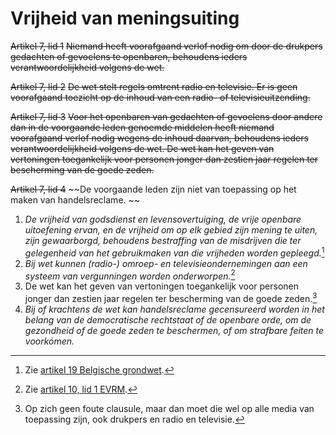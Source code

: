 # Vrijheid van meningsuiting
~~Artikel 7, lid 1~~
~~Niemand heeft voorafgaand verlof nodig om door de drukpers gedachten of gevoelens te openbaren, behoudens ieders verantwoordelijkheid volgens de wet.~~

~~Artikel 7, lid 2~~
~~De wet stelt regels omtrent radio en televisie. Er is geen voorafgaand toezicht op de inhoud van een radio- of televisieuitzending.~~

~~Artikel 7, lid 3~~
~~Voor het openbaren van gedachten of gevoelens door andere dan in de voorgaande leden genoemde middelen heeft niemand voorafgaand verlof nodig wegens de inhoud daarvan, behoudens ieders verantwoordelijkheid volgens de wet. De wet kan het geven van vertoningen toegankelijk voor personen jonger dan zestien jaar regelen ter bescherming van de goede zeden.~~

~~Artikel 7, lid 4~~
~~De voorgaande leden zijn niet van toepassing op het maken van handelsreclame. ~~

1. *De vrijheid van godsdienst en levensovertuiging, de vrije openbare uitoefening ervan, en de vrijheid om op elk gebied zijn mening te uiten, zijn gewaarborgd, behoudens bestraffing van de misdrijven die ter gelegenheid van het gebruikmaken van die vrijheden worden gepleegd.*[^1]
2. *Bij wet kunnen (radio-) omroep- en televisieondernemingen aan een systeem van vergunningen worden onderworpen.*[^2]
3. De wet kan het geven van vertoningen toegankelijk voor personen jonger dan zestien jaar regelen ter bescherming van de goede zeden.[^3]
4. *Bij of krachtens de wet kan handelsreclame gecensureerd worden in het belang van de democratische rechtstaat of de openbare orde, om de gezondheid of de goede zeden te beschermen, of om strafbare feiten te voorkómen.*

[^1]: Zie [artikel 19 Belgische grondwet](https://nl.wikisource.org/wiki/Belgische_Grondwet_-_Titel_2).
[^2]: Zie [artikel 10, lid 1 EVRM](https://wetten.overheid.nl/BWBV0001000/2010-06-10#Verdrag_2_Verdragtekst_TiteldeelI_Artikel10).
[^3]: Op zich geen foute clausule, maar dan moet die wel op alle media van toepassing zijn, ook drukpers en radio en televisie.

